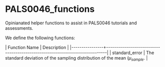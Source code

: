 # PALS0046_functions
Opinianated helper functions to assist in PALS0046 tutorials and assessments. 

We define the following functions: 

| Function Name  | Description                                                                  |
|----------------+------------------------------------------------------------------------------|
| standard_error | The standard deviation of the sampling distribution of the mean $(\mu_{sample}$. |
